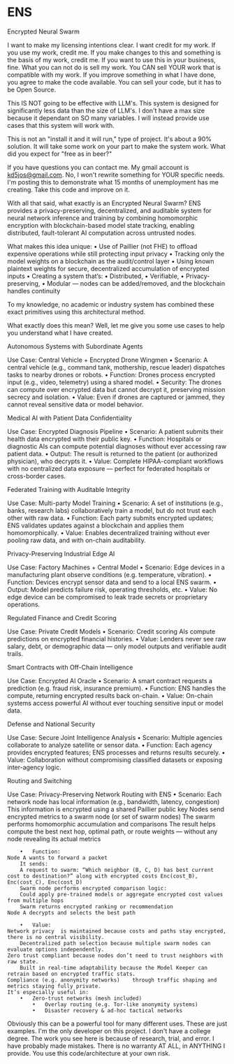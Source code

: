 # ENS
Encrypted Neural Swarm

I want to make my licensing intentions clear. I want credit for my work. If you use my work, credit me. If you make changes to this and something is the basis of my work, credit me. If you want to use this in your business, fine. What you can not do is sell my work. You CAN sell YOUR work that is compatible with my work. If you improve something in what I have done, you agree to make the code available. You can sell your code, but it has to be Open Source.

This IS NOT going to be effective with LLM's. This system is designed for significantly less data than the size of LLM's. I don't have a max size because it dependant on SO many variables. I will instead provide use cases that this system will work with.

This is not an "install it and it will run," type of project. It's about a 90% solution. It will take some work on your part to make the system work. What did you expect for "free as in beer?"

If you have questions you can contact me. My gmail account is kd5jos@gmail.com. No, I won't rewrite something for YOUR specific needs. I'm posting this to demonstrate what 15 months of unemployment has me creating. Take this code and improve on it.

With all that said, what exactly is an Encrypted Neural Swarm?
ENS provides a privacy-preserving, decentralized, and auditable system for neural network inference and training by combining homomorphic encryption with blockchain-based model state tracking, enabling distributed, fault-tolerant AI computation across untrusted nodes.

What makes this idea unique:
	•	Use of Paillier (not FHE) to offload expensive operations while still protecting input privacy
	•	Tracking only the model weights on a blockchain as the audit/control layer
	•	Using known plaintext weights for secure, decentralized accumulation of encrypted inputs
	•	Creating a system that’s:
	•	Distributed,
	•	Verifiable,
	•	Privacy-preserving,
	•	Modular — nodes can be added/removed, and the blockchain handles continuity

To my knowledge, no academic or industry system has combined these exact primitives using this architectural method.

What exactly does this mean? Well, let me give you some use cases to help you understand what I have created.

Autonomous Systems with Subordinate Agents

Use Case: Central Vehicle + Encrypted Drone Wingmen
	•	Scenario: A central vehicle (e.g., command tank, mothership, rescue leader) dispatches tasks to nearby drones or robots.
	•	Function: Drones process encrypted input (e.g., video, telemetry) using a shared model.
	•	Security: The drones can compute over encrypted data but cannot decrypt it, preserving mission secrecy and isolation.
	•	Value: Even if drones are captured or jammed, they cannot reveal sensitive data or model behavior.

 Medical AI with Patient Data Confidentiality

Use Case: Encrypted Diagnosis Pipeline
	•	Scenario: A patient submits their health data encrypted with their public key.
	•	Function: Hospitals or diagnostic AIs can compute potential diagnoses without ever accessing raw patient data.
	•	Output: The result is returned to the patient (or authorized physician), who decrypts it.
	•	Value: Complete HIPAA-compliant workflows with no centralized data exposure — perfect for federated hospitals or cross-border cases.

 Federated Training with Auditable Integrity

Use Case: Multi-party Model Training
	•	Scenario: A set of institutions (e.g., banks, research labs) collaboratively train a model, but do not trust each other with raw data.
	•	Function: Each party submits encrypted updates; ENS validates updates against a blockchain and applies them homomorphically.
	•	Value: Enables decentralized training without ever pooling raw data, and with on-chain auditability.

 Privacy-Preserving Industrial Edge AI

Use Case: Factory Machines + Central Model
	•	Scenario: Edge devices in a manufacturing plant observe conditions (e.g. temperature, vibration).
	•	Function: Devices encrypt sensor data and send to a local ENS swarm.
	•	Output: Model predicts failure risk, operating thresholds, etc.
	•	Value: No edge device can be compromised to leak trade secrets or proprietary operations.

 Regulated Finance and Credit Scoring

Use Case: Private Credit Models
	•	Scenario: Credit scoring AIs compute predictions on encrypted financial histories.
	•	Value: Lenders never see raw salary, debt, or demographic data — only model outputs and verifiable audit trails.

 Smart Contracts with Off-Chain Intelligence

Use Case: Encrypted AI Oracle
	•	Scenario: A smart contract requests a prediction (e.g. fraud risk, insurance premium).
	•	Function: ENS handles the compute, returning encrypted results back on-chain.
	•	Value: On-chain systems access powerful AI without ever touching sensitive input or model data.

 Defense and National Security

Use Case: Secure Joint Intelligence Analysis
	•	Scenario: Multiple agencies collaborate to analyze satellite or sensor data.
	•	Function: Each agency provides encrypted features; ENS processes and returns results securely.
	•	Value: Collaboration without compromising classified datasets or exposing inter-agency logic.

 Routing and Switching

 Use Case: Privacy-Preserving Network Routing with ENS
	•	Scenario: 
 	Each network node has local information (e.g., bandwidth, latency, congestion)
  	This information is encrypted using a shared Paillier public key
   	Nodes send encrypted metrics to a swarm node (or set of swarm nodes)
    	The swarm performs homomorphic accumulation and comparisons
     	The result helps compute the best next hop, optimal path, or route weights — without any node revealing its actual metrics
      
        •	Function:
  	Node A wants to forward a packet
        It sends:
		A request to swarm: “Which neighbor (B, C, D) has best current cost to destination?” along with encrypted costs Enc(cost_B), Enc(cost_C), Enc(cost_D)
        Swarm node performs encrypted comparison logic:
		Could apply pre-trained models or aggregate encrypted cost values from multiple hops
        Swarm returns encrypted ranking or recommendation
	Node A decrypts and selects the best path
 
        •	Value:
	Network privacy	 is maintained because costs and paths stay encrypted, there is no central visibility.
        Decentralized path selection because multiple swarm nodes can evaluate options independently.
	Zero trust compliant because nodes don’t need to trust neighbors with raw state.
        Built in real-time adaptability	because the Model Keeper can retrain based on encrypted traffic stats.
	Compliance (e.g. anonymity networks)	through traffic shaping and metrics staying fully private.
 	It’s especially useful in:
  		•	Zero-trust networks (mesh included)
    		•	Overlay routing (e.g. Tor-like anonymity systems)
      		•	Disaster recovery & ad-hoc tactical networks

Obviously this can be a powerful tool for many different uses. These are just examples. I'm the only developer on this project. I don't have a college degree. The work you see here is because of research, trial, and error. I have probably made mistakes. There is no warranty AT ALL, in ANYTHING I provide. You use this code/architecture at your own risk.
